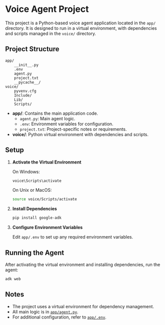 # Voice Agent Project

This project is a Python-based voice agent application located in the `app/` directory. It is designed to run in a virtual environment, with dependencies and scripts managed in the `voice/` directory.

## Project Structure

```
app/
    __init__.py
    .env
    agent.py
    project.txt
    __pycache__/
voice/
    pyvenv.cfg
    Include/
    Lib/
    Scripts/
```

- **app/**: Contains the main application code.
  - `agent.py`: Main agent logic.
  - `.env`: Environment variables for configuration.
  - `project.txt`: Project-specific notes or requirements.
- **voice/**: Python virtual environment with dependencies and scripts.

## Setup

1. **Activate the Virtual Environment**

   On Windows:
   ```sh
   voice\Scripts\activate
   ```

   On Unix or MacOS:
   ```sh
   source voice/Scripts/activate
   ```

2. **Install Dependencies**

   ```sh
   pip install google-adk
   ```

3. **Configure Environment Variables**

   Edit `app/.env` to set up any required environment variables.

## Running the Agent

After activating the virtual environment and installing dependencies, run the agent:

```sh
adk web
```

## Notes

- The project uses a virtual environment for dependency management.
- All main logic is in [`app/agent.py`](app/agent.py).
- For additional configuration, refer to [`app/.env`](app/.env).

